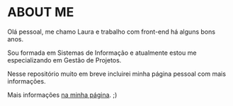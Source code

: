 # ABOUT ME

Olá pessoal, me chamo Laura e trabalho com front-end há alguns bons anos.

Sou formada em Sistemas de Informação e atualmente estou me especializando em Gestão de Projetos.

Nesse repositório muito em breve incluirei minha página pessoal com mais informações.

Mais informações [na minha página](http://l4ur4oliveira.github.io/site/ "Laura de Oliveira"). ;)
